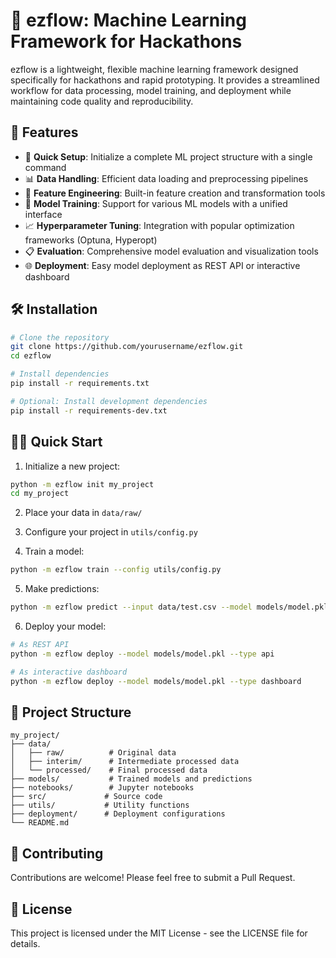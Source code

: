 # 🚀 ezflow: Machine Learning Framework for Hackathons

ezflow is a lightweight, flexible machine learning framework designed specifically for hackathons and rapid prototyping. It provides a streamlined workflow for data processing, model training, and deployment while maintaining code quality and reproducibility.

## 🌟 Features

- 🚀 **Quick Setup**: Initialize a complete ML project structure with a single command
- 📊 **Data Handling**: Efficient data loading and preprocessing pipelines
- 🔧 **Feature Engineering**: Built-in feature creation and transformation tools
- 🤖 **Model Training**: Support for various ML models with a unified interface
- 📈 **Hyperparameter Tuning**: Integration with popular optimization frameworks (Optuna, Hyperopt)
- 📋 **Evaluation**: Comprehensive model evaluation and visualization tools
- 🌐 **Deployment**: Easy model deployment as REST API or interactive dashboard

## 🛠️ Installation

```bash
# Clone the repository
git clone https://github.com/yourusername/ezflow.git
cd ezflow

# Install dependencies
pip install -r requirements.txt

# Optional: Install development dependencies
pip install -r requirements-dev.txt
```

## 🏃‍♂️ Quick Start

1. Initialize a new project:
```bash
python -m ezflow init my_project
cd my_project
```

2. Place your data in `data/raw/`

3. Configure your project in `utils/config.py`

4. Train a model:
```bash
python -m ezflow train --config utils/config.py
```

5. Make predictions:
```bash
python -m ezflow predict --input data/test.csv --model models/model.pkl --output predictions.csv
```

6. Deploy your model:
```bash
# As REST API
python -m ezflow deploy --model models/model.pkl --type api

# As interactive dashboard
python -m ezflow deploy --model models/model.pkl --type dashboard
```

## 📁 Project Structure

```
my_project/
├── data/
│   ├── raw/          # Original data
│   ├── interim/      # Intermediate processed data
│   └── processed/    # Final processed data
├── models/           # Trained models and predictions
├── notebooks/        # Jupyter notebooks
├── src/             # Source code
├── utils/           # Utility functions
├── deployment/      # Deployment configurations
└── README.md
```

## 🤝 Contributing

Contributions are welcome! Please feel free to submit a Pull Request.

## 📝 License

This project is licensed under the MIT License - see the LICENSE file for details. 